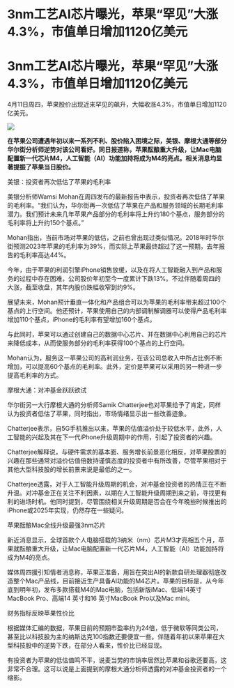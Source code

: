 # 3nm工艺AI芯片曝光，苹果“罕见”大涨4.3%，市值单日增加1120亿美元

# 3nm工艺AI芯片曝光，苹果“罕见”大涨4.3%，市值单日增加1120亿美元

4月11日周四，苹果股价出现近来罕见的飙升，大幅收涨4.3%，市值单日增加1120亿美元。

![](https://inews.gtimg.com/om_bt/OhmxrZUkxY7GQZhxOoewKpzaeThVCpVjt8eyAjmBTtk34AA/1000)

**在苹果公司遭遇年初以来一系列不利、股价陷入困境之际，美银、摩根大通等部分华尔街分析师逆势对该公司看好。同日报道称，苹果酝酿重大升级，让Mac电脑配置新一代芯片M4，人工智能（AI）功能加持将成为M4的亮点。相关消息均显著提振了苹果当日股价。**

美银：投资者再次低估了苹果的毛利率

美银分析师Wamsi
Mohan在周四发布的最新报告中表示，投资者再次低估了苹果的毛利率。“我们认为，华尔街再一次低估了苹果在产品和服务领域的长期毛利率潜力。我们预计未来几年苹果产品部分的毛利率将上升约180个基点，服务部分的毛利率将上升约150个基点。”

Mohan指出，当前市场对苹果的低估，之前也曾出现过类似情况。2018年时华尔街预测2023年苹果的毛利率为39%，而实际上苹果最终超过了这一预期，去年报告的毛利率高达44%。

今年，由于苹果的利润引擎iPhone销售放缓，以及在将人工智能融入到产品和服务的过程中存在困难，公司股价年初至今一度累计下跌13%。不过伴随着周四的大涨，截至收盘，其年内股价跌幅收窄到约9%。

展望未来，Mohan预计垂直一体化和产品组合可以为苹果的毛利率带来超过100个基点的上行空间。他还预计，苹果使用自己的内部调制解调器可以使得产品毛利率增加110个基点，iPhone的毛利率有望增加160个基点。

与此同时，苹果可以通过创建自己的数据中心芯片、并在数据中心利用自己的芯片来降低成本，从而使服务部分的毛利率获得100个基点的上行空间。

Mohan认为，服务这一苹果公司的高利润业务，在该公司总收入中所占比例不断增加，可以提高60个基点的毛利率。此外，定价是苹果可以采用的另一种进一步提高毛利率的方式。

摩根大通：对冲基金跃跃欲试

华尔街另一大行摩根大通的分析师Samik Chatterjee也对苹果给予了肯定，同样认为投资者低估了苹果，同时指出，市场情绪显示出一些改善迹象。

Chatterjee表示，自5G手机推出以来，苹果的估值溢价处于较低水平，此外，人工智能的兴起及其在下一代iPhone升级周期中的作用，引起了投资者的兴趣。

Chatterjee解释说，与硬件需求的基本面、服务增长前景恶化相反，对苹果股票的兴趣在那些通常对溢价估值倍数持谨慎态度的投资者中有所改善，尽管苹果相对于其他大型科技股的增长前景来说是最低的之一。

Chatterjee透露，对于人工智能升级周期的机会，对冲基金投资者的热情正在不断升温。对冲基金正在关注不利因素，以期在人工智能升级周期到来之前，寻找更有利的进场时机。他同时提到，尽管围绕相关升级周期是否会在今年晚些时候推出的iPhone或2025年实现，仍然存在一些疑问。

苹果酝酿Mac全线升级最强3nm芯片

新近消息显示，全球首款个人电脑搭载的3纳米（nm）芯片M3才亮相五个月，苹果就酝酿重大升级，让Mac电脑配置新一代芯片M4，人工智能（AI）功能加持将成为M4的亮点。

媒体周四援引知情者消息称，苹果正准备，用旨在突出AI的新款自研处理器彻底改造整个Mac产品线，目前接近生产具备AI功能的M4芯片。苹果的目标是，从今年底到明年初，发布多款搭载M4的Mac电脑，包括新版iMac、低端14英寸MacBook
Pro、高端14 英寸和16 英寸MacBook Pro以及Mac mini。

财务指标反映苹果性价比

根据媒体汇编的数据，苹果目前的预期市盈率约为24倍，低于微软等同类公司，甚至比以科技股为主的纳斯达克100指数还要便宜一些。伴随着年初以来苹果在大型科技股中的逆势下跌，在部分人看来，性价比已经显现。

有投资者为苹果的低估值鸣不平，说麦当劳的市销率居然比苹果和谷歌还要高，这非常不合理。这可以说是上面提到的摩根大通分析师透露的对冲基金投资者的一个缩影。

